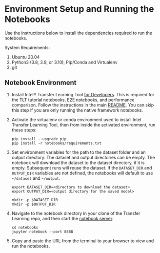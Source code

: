 # Environment Setup and Running the Notebooks

Use the instructions below to install the dependencies required to run the notebooks.

System Requirements:
1. Ubuntu 20.04
2. Python3 (3.8, 3.9, or 3.10), Pip/Conda and Virtualenv
3. git


## Notebook Environment

1. Install Intel® Transfer Learning Tool [for Developers](/README.md#developer-installation).
   This is required for the TLT tutorial notebooks, E2E notebooks, and performance comparison. Follow the
   instructions in the main [README](/README.md#create-and-activate-a-python3-virtual-environment). You can
   skip this step if you are only running the native framework notebooks.

2. Activate the virtualenv or conda environment used to install Intel Transfer Learning Tool,
   then from inside the activated environment, run these steps:
   ```
   pip install --upgrade pip
   pip install -r notebooks/requirements.txt
   ```

3. Set environment variables for the path to the dataset folder and an output directory.
   The dataset and output directories can be empty. The notebook will download the dataset to
   the dataset directory, if it is empty. Subsequent runs will reuse the dataset.
   If the `DATASET_DIR` and `OUTPUT_DIR` variables are not defined, the notebooks will
   default to use `~/dataset` and `~/output`.
   ```
   export DATASET_DIR=<directory to download the dataset>
   export OUTPUT_DIR=<output directory for the saved model>

   mkdir -p $DATASET_DIR
   mkdir -p $OUTPUT_DIR
   ```
4. Navigate to the notebook directory in your clone of the Transfer Learning repo, and then start the
   [notebook server](https://jupyter.readthedocs.io/en/latest/running.html#starting-the-notebook-server):
   ```
   cd notebooks
   jupyter notebook --port 8888
   ```
5. Copy and paste the URL from the terminal to your browser to view and run the notebooks.
